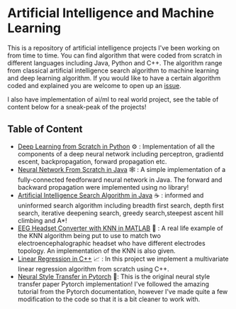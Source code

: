 # Artificial Intelligence and Machine Learning
This is a repository of artificial intelligence projects I've been working on from time to time. You can find algorithm that were coded from scratch in different languages including Java, Python and C++. The algorithm range from classical artificial intelligence search algorithm to machine learning and deep learning algorithm. If you would like to have a certain algorithm coded and explained you are welcome to open up an [issue](https://github.com/yacineMahdid/artificial-intelligence-from-scratch/issues).

I also have implementation of ai/ml to real world project, see the table of content below for a sneak-peak of the projects!

## Table of Content
- [Deep Learning from Scratch in Python](https://github.com/yacineMahdid/artificial-intelligence-from-scratch/tree/master/Deep%20Learning%20from%20Scratch%20in%20Python) ⚙ : Implementation of all the components of a deep neural network including perceptron, gradientd escent, backpropagation, forward propagation etc.
- [Neural Network From Scratch in Java](https://github.com/yacineMahdid/artificial-intelligence-from-scratch/tree/master/Neural%20Network%20From%20Scratch) 🕸️ : A simple implementation of a fully-connected feedforward neural network in Java. The forward and backward propagation were implemented using no library!
- [Artificial Intelligence Search Algorithm in Java](https://github.com/yacineMahdid/artificial-intelligence-from-scratch/tree/master/AI%20Search%20Algorithm%20in%20Java) ☕ : informed and uninformed search algorithm including breadth first search, depth first search, iterative deepening search, greedy search,steepest ascent hill climbing and A*!
- [EEG Headset Converter with KNN in MATLAB](https://github.com/yacineMahdid/artificial-intelligence-from-scratch/tree/master/EEG%20Headset%20Converter%20with%20KNN) 🧠 : A real life example of the KNN algorithm being put to use to match two electroencephalographic headset who have different electrodes topology. An implementation of the KNN is also given.
- [Linear Regression in C++](https://github.com/yacineMahdid/artificial-intelligence-from-scratch/tree/master/Linear%20Regression%20in%20C%2B%2B) 📈 : In this project we implement a multivariate linear regression algorithm from scratch using C++.
- [Neural Style Transfer in Pytorch](https://github.com/yacineMahdid/artificial-intelligence-and-machine-learning/tree/master/Neural%20Style%20Transfer%20(Original%20Version)) 🎨: This is the original neural style transfer paper Pytorch implementation! I've followed the amazing tutorial from the Pytorch documentation, however I've made quite a few modification to the code so that it is a bit cleaner to work with.
